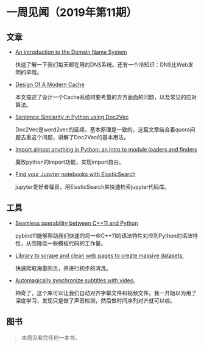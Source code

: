 # 一周见闻（2019年第11期）

## 文章

- [An introduction to the Domain Name System](https://medium.freecodecamp.org/understanding-the-domain-name-servers-46c6bcf9afa3)

  快速了解一下我们每天都在用的DNS系统。还有一个冷知识：DNS比Web发明的早哦。

- [Design Of A Modern Cache](http://highscalability.com/blog/2016/1/25/design-of-a-modern-cache.html)

  本文描述了设计一个Cache系统时要考量的方方面面的问题，以及常见的应对算法。

- [Sentence Similarity in Python using Doc2Vec](https://kanoki.org/2019/03/07/sentence-similarity-in-python-using-doc2vec/)

  Doc2Vec是word2vec的延续，基本原理是一致的，这篇文章结合着quora问题去重这个问题，讲解了Doc2Vec的基本用法。

- [Import almost anything in Python: an intro to module loaders and finders](https://blog.quiltdata.com/import-almost-anything-in-python-an-intro-to-module-loaders-and-finders-f5e7b15cda47)

  魔改python的import功能，实现import自由。

- [Find your Jupyter notebooks with ElasticSearch](https://blog.quiltdata.com/find-your-jupyter-notebooks-with-elasticsearch-1fe300c1cd0f)

  jupyter爱好者福音，用ElasticSearch来快速检索jupyter代码库。

## 工具

- [Seamless operability between C++11 and Python](https://github.com/pybind/pybind11)

  pybind11能够帮助我们快速的将一些C++11的语法特性对应到Python的语法特性，从而降低一些模板代码的工作量。

- [Library to scrape and clean web pages to create massive datasets.](https://github.com/smacke/subsync)

  快速爬取海量网页，并进行初步的清洗。

- [Automagically synchronize subtitles with video.](https://github.com/chiphuyen/lazynlp)

  神奇了，这个库可以让我们自动对齐字幕文件和视频文件。我一开始以为用了深度学习，发现只是做了声音检测，然后做时间序列对齐就可以啦。

## 图书

> 本周没看完任何一本书。